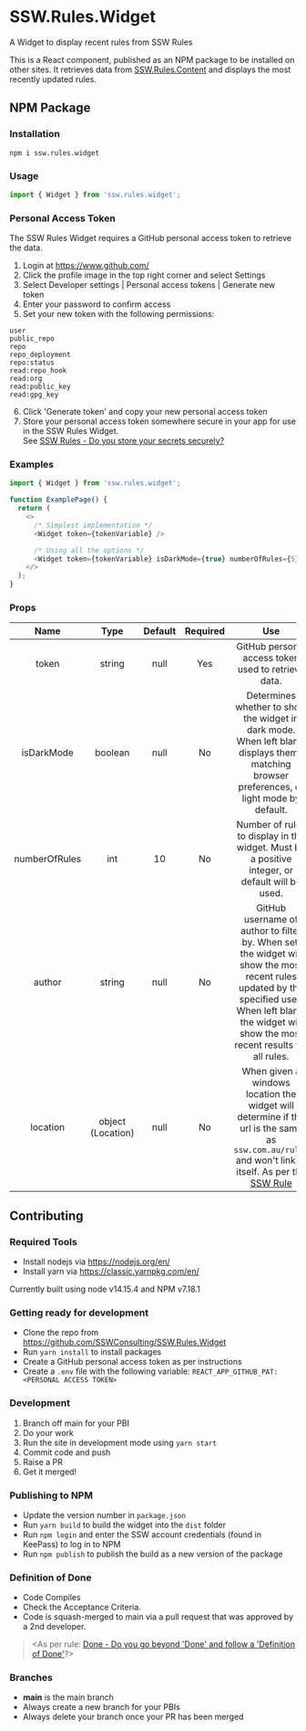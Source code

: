# SSW.Rules.Widget
A Widget to display recent rules from SSW Rules

This is a React component, published as an NPM package to be installed on other sites. It retrieves data from [SSW.Rules.Content](https://www.github.com/SSWConsulting/SSW.Rules.Content) and displays the most recently updated rules.

## NPM Package

### Installation
```console
npm i ssw.rules.widget
```

### Usage
```javascript
import { Widget } from 'ssw.rules.widget';
```

### Personal Access Token
The SSW Rules Widget requires a GitHub personal access token to retrieve the data.
1. Login at https://www.github.com/
2. Click the profile image in the top right corner and select Settings
3. Select Developer settings | Personal access tokens | Generate new token
4. Enter your password to confirm access
5. Set your new token with the following permissions:
```
user
public_repo
repo
repo_deployment
repo:status
read:repo_hook
read:org
read:public_key
read:gpg_key
```
6. Click 'Generate token' and copy your new personal access token
7. Store your personal access token somewhere secure in your app for use in the SSW Rules Widget.   
See [SSW Rules - Do you store your secrets securely?](https://www.ssw.com.au/rules/store-your-secrets-securely/)

### Examples
```javascript
import { Widget } from 'ssw.rules.widget';

function ExamplePage() {
  return (
    <>
      /* Simplest implementation */
      <Widget token={tokenVariable} />

      /* Using all the options */
      <Widget token={tokenVariable} isDarkMode={true} numberOfRules={5} author={authorGitHubUsername} location={window.location}/>
    </>
  );
}
```

### Props
| Name | Type | Default | Required | Use |
|:---:|:---:|:---:|:---:|:---:|
| token | string | null | Yes | GitHub personal access token used to retrieve data. |
| isDarkMode | boolean | null | No | Determines whether to show the widget in dark mode. When left blank, displays theme matching browser preferences, or light mode by default.  |
| numberOfRules | int | 10 | No | Number of rules to display in the widget. Must be a positive integer, or default will be used. |
| author | string | null | No | GitHub username of author to filter by. When set, the widget will show the most recent rules updated by the specified user. When left blank, the widget will show the most recent results for all rules. |
| location | object (Location) | null | No | When given a windows location the widget will determine if the url is the same as `ssw.com.au/rules` and won't link to itself. As per the [SSW Rule](https://www.ssw.com.au/rules/do-you-avoid-linking-a-page-to-itself)

## Contributing

### Required Tools
- Install nodejs via https://nodejs.org/en/
- Install yarn via https://classic.yarnpkg.com/en/

Currently built using node v14.15.4 and NPM v7.18.1

### Getting ready for development
- Clone the repo from https://github.com/SSWConsulting/SSW.Rules.Widget
- Run `yarn install` to install packages
- Create a GitHub personal access token as per instructions
- Create a `.env` file with the following variable:
`REACT_APP_GITHUB_PAT: <PERSONAL ACCESS TOKEN>`

### Development
1. Branch off main for your PBI
2. Do your work
3. Run the site in development mode using `yarn start`
4. Commit code and push
5. Raise a PR
6. Get it merged!

### Publishing to NPM
- Update the version number in `package.json`
- Run `yarn build` to build the widget into the `dist` folder
- Run `npm login` and enter the SSW account credentials (found in KeePass) to log in to NPM
- Run `npm publish` to publish the build as a new version of the package

### Definition of Done

- Code Compiles
- Check the Acceptance Criteria.
- Code is squash-merged to main via a pull request that was approved by a 2nd developer.
> <As per rule: [Done - Do you go beyond 'Done' and follow a 'Definition of Done'](https://rules.ssw.com.au/done-do-you-go-beyond-done-and-follow-a-definition-of-done)?>

### Branches
- **main** is the main branch
- Always create a new branch for your PBIs 
- Always delete your branch once your PR has been merged

